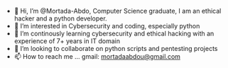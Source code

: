 - 👋 Hi, I’m @Mortada-Abdo, Computer Science graduate, I am an ethical hacker and a python developer.
- 👀 I’m interested in Cybersecurity and coding, especially python
- 🌱 I’m continously learning cybersecurity and ethical hacking with an experience of 7+ years in IT domain
- 💞️ I’m looking to collaborate on python scripts and pentesting projects
- 📫 How to reach me ... gmail: mortadaabdou@gmail.com

<!---
Mortada-Abdo/Mortada-Abdo is a ✨ special ✨ repository because its `README.md` (this file) appears on your GitHub profile.
You can click the Preview link to take a look at your changes.
--->
